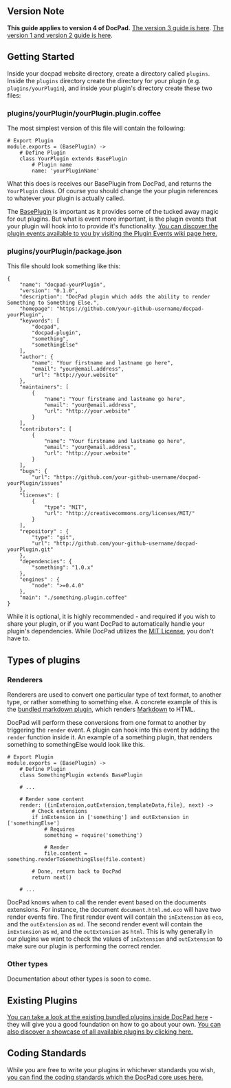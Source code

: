## Version Note

**This guide applies to version 4 of DocPad.** [The version 3 guide is here](https://github.com/bevry/docpad/wiki/Writing-a-Plugin-v3). [The version 1 and version 2 guide is here](https://github.com/bevry/docpad/wiki/Writing-a-Plugin-v1v2).

## Getting Started

Inside your docpad website directory, create a directory called `plugins`. Inside the `plugins` directory create the directory for your plugin (e.g. `plugins/yourPlugin`), and inside your plugin's directory create these two files:

### plugins/yourPlugin/yourPlugin.plugin.coffee

The most simplest version of this file will contain the following:

	# Export Plugin
	module.exports = (BasePlugin) ->
		# Define Plugin
		class YourPlugin extends BasePlugin
			# Plugin name
			name: 'yourPluginName'

What this does is receives our BasePlugin from DocPad, and returns the `YourPlugin` class. Of course you should change the your plugin references to whatever your plugin is actually called.

The [BasePlugin](https://github.com/bevry/docpad/blob/master/lib/base-plugin.coffee) is important as it provides some of the tucked away magic for out plugins. But what is event more important, is the plugin events that your plugin will hook into to provide it's functionality. [You can discover the plugin events available to you by visiting the Plugin Events wiki page here.](https://github.com/bevry/docpad/wiki/Plugin-Events)


### plugins/yourPlugin/package.json

This file should look something like this:

	{
		"name": "docpad-yourPlugin",
		"version": "0.1.0",
		"description": "DocPad plugin which adds the ability to render Something to Something Else.",
		"homepage": "https://github.com/your-github-username/docpad-yourPlugin",
		"keywords": [
			"docpad",
			"docpad-plugin",
			"something",
			"somethingElse"
		],
		"author": {
			"name": "Your firstname and lastname go here",
			"email": "your@email.address",
			"url": "http://your.website"
		},
		"maintainers": [
			{
				"name": "Your firstname and lastname go here",
				"email": "your@email.address",
				"url": "http://your.website"
			}
		],
		"contributors": [
			{
				"name": "Your firstname and lastname go here",
				"email": "your@email.address",
				"url": "http://your.website"
			}
		],
		"bugs": {
			"url": "https://github.com/your-github-username/docpad-yourPlugin/issues"
		},
		"licenses": [
			{
				"type": "MIT",
				"url": "http://creativecommons.org/licenses/MIT/"
			}
		],
		"repository" : {
			"type": "git",
			"url": "http://github.com/your-github-username/docpad-yourPlugin.git"
		},
		"dependencies": {
			"something": "1.0.x"
		},
		"engines" : {
			"node": ">=0.4.0"
		},
		"main": "./something.plugin.coffee"
	}

While it is optional, it is highly recommended - and required if you wish to share your plugin, or if you want DocPad to automatically handle your plugin's dependencies. While DocPad utilizes the [MIT License](http://creativecommons.org/licenses/MIT/), you don't have to.


## Types of plugins

### Renderers

Renderers are used to convert one particular type of text format, to another type, or rather something to something else. A concrete example of this is the [bundled markdown plugin](https://github.com/bevry/docpad/blob/master/lib/exchange/plugins/markdown/markdown.plugin.coffee), which renders [Markdown](http://daringfireball.net/projects/markdown/basics) to HTML.

DocPad will perform these conversions from one format to another by triggering the `render` event. A plugin can hook into this event by adding the `render` function inside it. An example of a something plugin, that renders something to somethingElse would look like this.

	# Export Plugin
	module.exports = (BasePlugin) ->
		# Define Plugin
		class SomethingPlugin extends BasePlugin
		
		# ...
	
		# Render some content
		render: ({inExtension,outExtension,templateData,file}, next) ->
			# Check extensions
			if inExtension in ['something'] and outExtension in ['somethingElse']
				# Requires
				something = require('something')

				# Render
				file.content = something.renderToSomethingElse(file.content)
		
			# Done, return back to DocPad
			return next()
	
		# ...

DocPad knows when to call the render event based on the documents extensions. For instance, the document `document.html.md.eco` will have two render events fire. The first render event will contain the `inExtension` as `eco`, and the `outExtension` as `md`. The second render event will contain the `inExtension` as `md`, and the `outExtension` as `html`. This is why generally in our plugins we want to check the values of `inExtension` and `outExtension` to make sure our plugin is performing the correct render.


### Other types

Documentation about other types is soon to come.


## Existing Plugins

[You can take a look at the existing bundled plugins inside DocPad here](https://github.com/bevry/docpad/blob/master/lib/exchange) - they will give you a good foundation on how to go about your own. [You can also discover a showcase of all available plugins by clicking here.](https://github.com/bevry/docpad/wiki/Extensions)

## Coding Standards

While you are free to write your plugins in whichever standards you wish, [you can find the coding standards which the DocPad core uses here.](https://github.com/bevry/external/wiki/Coding-Standards)